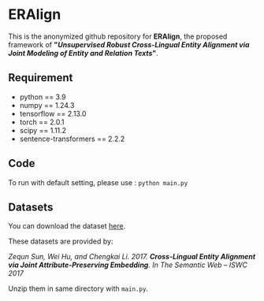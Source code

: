 # ERAlign
This is the anonymized github repository for **ERAlign**, the proposed framework of **"*Unsupervised Robust Cross-Lingual Entity Alignment via Joint Modeling of Entity and Relation Texts*"**.

## Requirement
- python == 3.9
- numpy == 1.24.3
- tensorflow == 2.13.0
- torch == 2.0.1
- scipy == 1.11.2
- sentence-transformers == 2.2.2

## Code
To run with default setting, please use : 
`python main.py`

## Datasets
You can download the dataset [here](https://drive.google.com/file/d/1Now8iTn37QYMOUC80swlBq9QKxKhFmSU/view?usp=share_link). 

These datasets are provided by: 

*Zequn Sun, Wei Hu, and Chengkai Li. 2017. ***Cross-Lingual Entity Alignment via Joint Attribute-Preserving Embedding***. In The Semantic Web – ISWC 2017*   

Unzip them in same directory with `main.py`.  
  
